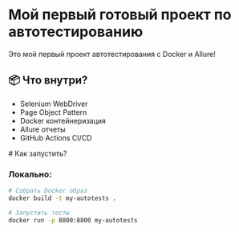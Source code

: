 # Мой первый готовый проект по автотестированию

Это мой первый проект автотестирования с Docker и Allure!

## 📦 Что внутри?
- Selenium WebDriver
- Page Object Pattern
- Docker контейнеризация
- Allure отчеты
- GitHub Actions CI/CD

#️ Как запустить?

### Локально:
```bash
# Собрать Docker образ
docker build -t my-autotests .

# Запустить тесты
docker run -p 8800:8800 my-autotests
